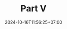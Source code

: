 ---
weight: 999
title: "Part V"
description: ""
icon: "article"
date: "2024-10-16T11:56:25+07:00"
lastmod: "2024-10-16T11:56:25+07:00"
draft: false
toc: true
---